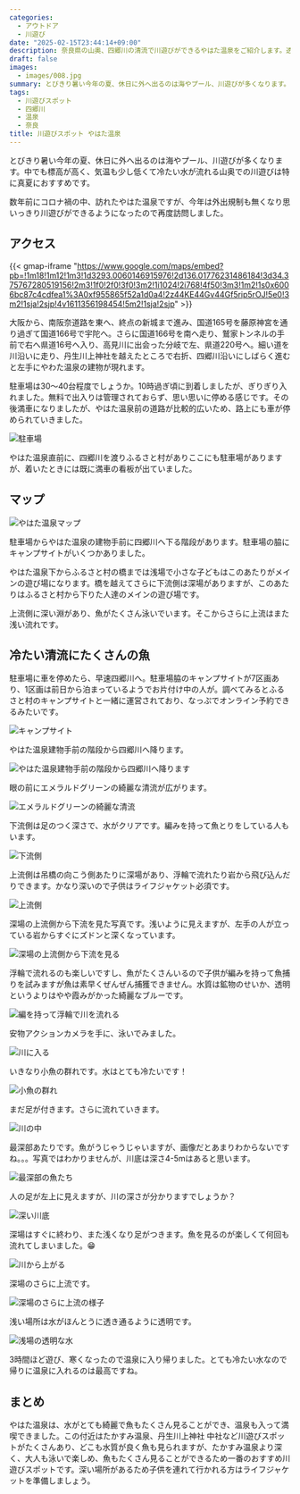 ```yaml
---
categories:
  - アウトドア
  - 川遊び
date: "2025-02-15T23:44:14+09:00"
description: 奈良県の山奥、四郷川の清流で川遊びができるやはた温泉をご紹介します。透明度の高いエメラルドの水で、深い淵にはたくさんの魚が泳ぐ姿を見ることができます。
draft: false
images:
  - images/008.jpg
summary: とびきり暑い今年の夏、休日に外へ出るのは海やプール、川遊びが多くなります。中でも標高が高く、気温も少し低くて冷たい水が流れる山奥での川遊びは特に真夏におすすめです。奈良県の山奥、四郷川の清流で川遊びができるやはた温泉に行きました。
tags:
  - 川遊びスポット
  - 四郷川
  - 温泉
  - 奈良
title: 川遊びスポット やはた温泉
---
```


とびきり暑い今年の夏、休日に外へ出るのは海やプール、川遊びが多くなります。中でも標高が高く、気温も少し低くて冷たい水が流れる山奥での川遊びは特に真夏におすすめです。

数年前にコロナ禍の中、訪れたやはた温泉ですが、今年は外出規制も無くなり思いっきり川遊びができるようになったので再度訪問しました。

## アクセス

{{< gmap-iframe "https://www.google.com/maps/embed?pb=!1m18!1m12!1m3!1d3293.0060146915976!2d136.01776231486184!3d34.375767280519156!2m3!1f0!2f0!3f0!3m2!1i1024!2i768!4f50!3m3!1m2!1s0x6006bc87c4cdfea1%3A0xf955865f52a1d0a4!2z44KE44Gv44Gf5rip5rOJ!5e0!3m2!1sja!2sjp!4v1611356198454!5m2!1sja!2sjp" >}}

大阪から、南阪奈道路を東へ、終点の新城まで進み、国道165号を藤原神宮を通り過ぎて国道166号で宇陀へ。さらに国道166号を南へ走り、鷲家トンネルの手前で右へ県道16号へ入り、高見川に出会った分岐で左、県道220号へ。細い道を川沿いに走り、丹生川上神社を越えたところで右折、四郷川沿いにしばらく進むと左手にやわた温泉の建物が現れます。

駐車場は30〜40台程度でしょうか。10時過ぎ頃に到着しましたが、ぎりぎり入れました。無料で出入りは管理されておらず、思い思いに停める感じです。その後満車になりましたが、やはた温泉前の道路が比較的広いため、路上にも車が停められていきました。

![駐車場](./images/001.jpg)

やはた温泉直前に、四郷川を渡りふるさと村がありここにも駐車場がありますが、着いたときには既に満車の看板が出ていました。

## マップ

![やはた温泉マップ](./images/yahata.jpg)

駐車場からやはた温泉の建物手前に四郷川へ下る階段があります。駐車場の脇にキャンプサイトがいくつかありました。

やはた温泉下からふるさと村の橋までは浅場で小さな子どもはこのあたりがメインの遊び場になります。橋を越えてさらに下流側は深場がありますが、このあたりはふるさと村から下りた人達のメインの遊び場です。

上流側に深い淵があり、魚がたくさん泳いでいます。そこからさらに上流はまた浅い流れです。

## 冷たい清流にたくさんの魚

駐車場に車を停めたら、早速四郷川へ。駐車場脇のキャンプサイトが7区画あり、1区画は前日から泊まっているようでお片付け中の人が。調べてみるとふるさと村のキャンプサイトと一緒に運営されており、なっぷでオンライン予約できるみたいです。

![キャンプサイト](./images/002.jpg)

やはた温泉建物手前の階段から四郷川へ降ります。

![やはた温泉建物手前の階段から四郷川へ降ります](./images/003.jpg)

眼の前にエメラルドグリーンの綺麗な清流が広がります。

![エメラルドグリーンの綺麗な清流](./images/004.jpg)

下流側は足のつく深さで、水がクリアです。編みを持って魚とりをしている人もいます。

![下流側](./images/005.jpg)

上流側は吊橋の向こう側あたりに深場があり、浮輪で流れたり岩から飛び込んだりできます。かなり深いので子供はライフジャケット必須です。

![上流側](./images/006.jpg)

深場の上流側から下流を見た写真です。浅いように見えますが、左手の人が立っている岩からすぐにズドンと深くなっています。

![深場の上流側から下流を見る](./images/007.jpg)

浮輪で流れるのも楽しいですし、魚がたくさんいるので子供が編みを持って魚捕りを試みますが魚は素早くぜんぜん捕獲できません。水質は鉱物のせいか、透明というよりはやや霞みがかった綺麗なブルーです。

![編を持って浮輪で川を流れる](./images/008.jpg)

安物アクションカメラを手に、泳いでみました。

![川に入る](./images/009.jpg)

いきなり小魚の群れです。水はとても冷たいです！

![小魚の群れ](./images/010.jpg)

まだ足が付きます。さらに流れていきます。

![川の中](./images/010-1.jpg)

最深部あたりです。魚がうじゃうじゃいますが、画像だとあまりわからないですね。。。写真ではわかりませんが、川底は深さ4-5mはあると思います。

![最深部の魚たち](./images/011.jpg)

人の足が左上に見えますが、川の深さが分かりますでしょうか？

![深い川底](./images/012.jpg)

深場はすぐに終わり、また浅くなり足がつきます。魚を見るのが楽しくて何回も流れてしまいました。😁

![川から上がる](./images/013.jpg)

深場のさらに上流です。

![深場のさらに上流の様子](./images/014.jpg)

浅い場所は水がほんとうに透き通るように透明です。

![浅場の透明な水](./images/015.jpg)

3時間ほど遊び、寒くなったので温泉に入り帰りました。とても冷たい水なので帰りに温泉に入れるのは最高ですね。

## まとめ

やはた温泉は、水がとても綺麗で魚もたくさん見ることができ、温泉も入って満喫できました。この付近はたかすみ温泉、丹生川上神社
中社など川遊びスポットがたくさんあり、どこも水質が良く魚も見られますが、たかすみ温泉より深く、大人も泳いで楽しめ、魚もたくさん見ることができるため一番のおすすめ川遊びスポットです。深い場所があるため子供を連れて行かれる方はライフジャケットを準備しましょう。
